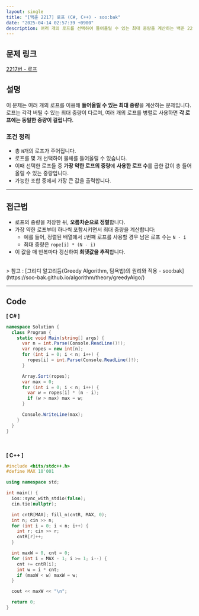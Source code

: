 ```yaml
---
layout: single
title: "[백준 2217] 로프 (C#, C++) - soo:bak"
date: "2025-04-14 02:57:39 +0900"
description: 여러 개의 로프를 선택하여 들어올릴 수 있는 최대 중량을 계산하는 백준 2217번 문제의 C# 및 C++ 풀이와 해설
---
```


## 문제 링크
[2217번 - 로프](https://www.acmicpc.net/problem/2217)

## 설명
이 문제는 여러 개의 로프를 이용해 **들어올릴 수 있는 최대 중량**을 계산하는 문제입니다.
로프는 각각 버틸 수 있는 최대 중량이 다르며, 여러 개의 로프를 병렬로 사용하면 **각 로프에는 동일한 중량이 걸립니다**.

### 조건 정리
- 총 `N`개의 로프가 주어집니다.
- 로프를 몇 개 선택하여 물체를 들어올릴 수 있습니다.
- 이때 선택한 로프들 중 **가장 약한 로프의 중량**에 **사용한 로프 수**를 곱한 값이 총 들어올릴 수 있는 중량입니다.
- 가능한 조합 중에서 가장 큰 값을 출력합니다.

---

## 접근법
- 로프의 중량을 저장한 뒤, **오름차순으로 정렬**합니다.
- 가장 약한 로프부터 하나씩 포함시키면서 최대 중량을 계산합니다:
  - 예를 들어, 정렬된 배열에서 `i`번째 로프를 사용할 경우 남은 로프 수는 `N - i`
  - 최대 중량은 `rope[i] * (N - i)`
- 이 값을 매 반복마다 갱신하여 **최댓값을 추적**합니다.

<br>
> 참고 : [그리디 알고리듬(Greedy Algorithm, 탐욕법)의 원리와 적용 - soo:bak](https://soo-bak.github.io/algorithm/theory/greedyAlgo/)

<br>

---

## Code
<b>[ C# ] </b>
<br>

```csharp
namespace Solution {
  class Program {
    static void Main(string[] args) {
      var n = int.Parse(Console.ReadLine()!);
      var ropes = new int[n];
      for (int i = 0; i < n; i++) {
        ropes[i] = int.Parse(Console.ReadLine()!);
      }

      Array.Sort(ropes);
      var max = 0;
      for (int i = 0; i < n; i++) {
        var w = ropes[i] * (n - i);
        if (w > max) max = w;
      }

      Console.WriteLine(max);
    }
  }
}
```

<br><br>
<b>[ C++ ] </b>
<br>

```cpp
#include <bits/stdc++.h>
#define MAX 10'001

using namespace std;

int main() {
  ios::sync_with_stdio(false);
  cin.tie(nullptr);

  int cntR[MAX]; fill_n(cntR, MAX, 0);
  int n; cin >> n;
  for (int i = 0; i < n; i++) {
    int r; cin >> r;
    cntR[r]++;
  }

  int maxW = 0, cnt = 0;
  for (int i = MAX - 1; i >= 1; i--) {
    cnt += cntR[i];
    int w = i * cnt;
    if (maxW < w) maxW = w;
  }

  cout << maxW << "\n";

  return 0;
}
```
